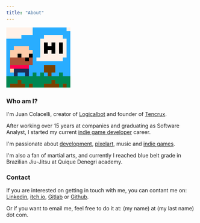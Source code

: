```yaml
---
title: "About"
---
```


![Hi!](hi.png)

### Who am I?

I'm Juan Colacelli, creator of [Logicalbot](https://logicalbot.com) and founder of [Tencrux](https://tencrux.com).

After working over 15 years at companies and graduating as Software Analyst, I started my current [indie game developer](/tags/indiegames) career.

I'm passionate about [development](/tags/dev), [pixelart](/tags/pixelart), music and [indie games](/tags/indiegames).

I'm also a fan of martial arts, and currently I reached blue belt grade in Brazilian Jiu-Jitsu at Quique Denegri academy.

### Contact

If you are interested on getting in touch with me, you can contant me on: [Linkedin](https://linkedin.com/juancolacelli), [itch.io](https://juancolacelli.itch.io), [Gitlab](https://gitlab.com/juancolacelli) or [Github](https://github.com/juancolacelli).

Or if you want to email me, feel free to do it at: (my name) at (my last name) dot com.
